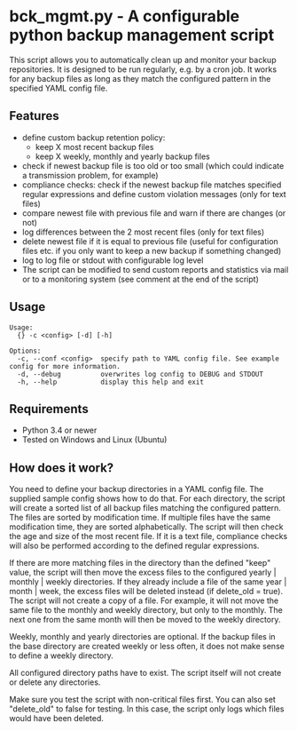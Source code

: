 # bck_mgmt.py - A configurable python backup management script

This script allows you to automatically clean up and monitor your backup repositories. It is designed to be run regularly, e.g. by a cron job. It works for any backup files as long as they match the configured pattern in the specified YAML config file.

## Features

* define custom backup retention policy: 
  * keep X most recent backup files
  * keep X weekly, monthly and yearly backup files
* check if newest backup file is too old or too small (which could indicate a transmission problem, for example)
* compliance checks: check if the newest backup file matches specified regular expressions and define custom violation messages (only for text files)
* compare newest file with previous file and warn if there are changes (or not)
* log differences between the 2 most recent files (only for text files)
* delete newest file if it is equal to previous file (useful for configuration files etc. if you only want to keep a new backup if something changed)
* log to log file or stdout with configurable log level
* The script can be modified to send custom reports and statistics via mail or to a monitoring system (see comment at the end of the script)

## Usage

```
Usage:
  {} -c <config> [-d] [-h]

Options:
  -c, --conf <config>  specify path to YAML config file. See example config for more information.
  -d, --debug          overwrites log config to DEBUG and STDOUT
  -h, --help           display this help and exit
```

## Requirements

* Python 3.4 or newer
* Tested on Windows and Linux (Ubuntu)

## How does it work?

You need to define your backup directories in a YAML config file. The supplied sample config shows how to do that. For each directory, the script will create a sorted list of all backup files matching the configured pattern. The files are sorted by modification time. If multiple files have the same modification time, they are sorted alphabetically. The script will then check the age and size of the most recent file. If it is a text file, compliance checks will also be performed according to the defined regular expressions.

If there are more matching files in the directory than the defined "keep" value, the script will then move the excess files to the configured yearly | monthly | weekly directories. If they already include a file of the same year | month | week, the excess files will be deleted instead (if delete_old = true).
The script will not create a copy of a file. For example, it will not move the same file to the monthly and weekly directory, but only to the monthly. The next one from the same month will then be moved to the weekly directory.

Weekly, monthly and yearly directories are optional. If the backup files in the base directory are created weekly or less often, it does not make sense to define a weekly directory.

All configured directory paths have to exist. The script itself will not create or delete any directories.

Make sure you test the script with non-critical files first. You can also set "delete_old" to false for testing. In this case, the script only logs which files would have been deleted.